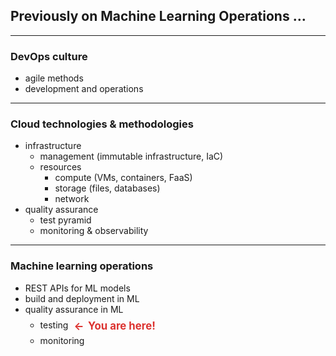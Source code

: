 ## Previously on Machine Learning Operations &hellip;

---

### DevOps culture

- agile methods
- development and operations

---

### Cloud technologies &amp; methodologies

- infrastructure
    - management (immutable infrastructure, IaC)
    - resources
        - compute (VMs, containers, FaaS)
        - storage (files, databases)
        - network
- quality assurance
    - test pyramid
    - monitoring &amp; observability

---

### Machine learning operations

- REST APIs for ML models
- build and deployment in ML
- quality assurance in ML
    - testing
      <strong style="color:#dc322f; font-size:1.2em; line-height:2em; margin:0.3em; position:relative; top:0.11em">
      ←&nbsp;&thinsp;You are here!
      </strong>
    - monitoring
